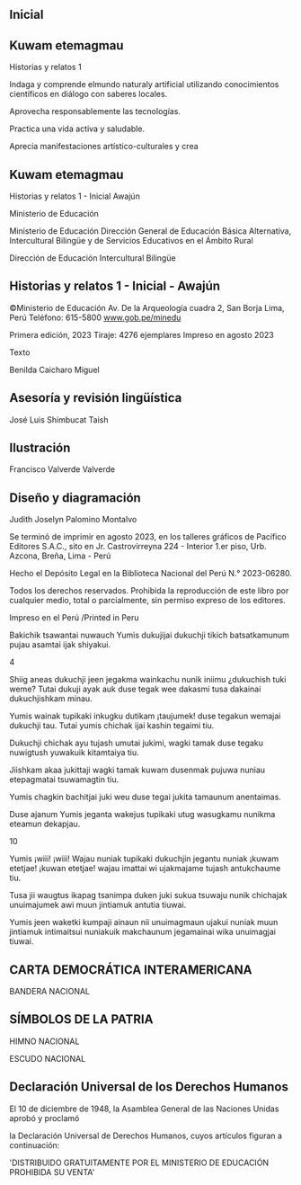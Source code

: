 ## Inicial

## Kuwam etemagmau

<!-- image -->

Historias y relatos 1

<!-- image -->

<!-- image -->

Indaga y comprende elmundo naturaly artificial utilizando conocimientos científicos en diálogo con saberes locales.

Aprovecha responsablemente las tecnologías.

<!-- image -->

Practica una vida activa y saludable.

Aprecia manifestaciones artístico-culturales y crea

<!-- image -->

## Kuwam etemagmau

<!-- image -->

Historias y relatos 1 - Inicial Awajún

<!-- image -->

Ministerio de Educación

Ministerio de Educación Dirección General de Educación Básica Alternativa, Intercultural Bilingüe y de Servicios Educativos en el Ámbito Rural

Dirección de Educación Intercultural Bilingüe

## Historias y relatos 1 - Inicial - Awajún

©Ministerio de Educación Av. De la Arqueología cuadra 2, San Borja Lima, Perú Teléfono: 615-5800 www.gob.pe/minedu

Primera edición, 2023 Tiraje: 4276 ejemplares Impreso en agosto 2023

Texto

Benilda Caicharo Miguel

## Asesoría y revisión lingüística

José Luis Shimbucat Taish

## Ilustración

Francisco Valverde Valverde

## Diseño y diagramación

Judith Joselyn Palomino Montalvo

Se terminó de imprimir en agosto 2023, en los talleres gráficos de Pacífico Editores S.A.C., sito en Jr. Castrovirreyna 224 - Interior 1.er piso, Urb. Azcona, Breña, Lima - Perú

Hecho el Depósito Legal en la Biblioteca Nacional del Perú N.° 2023-06280.

Todos los derechos reservados. Prohibida la reproducción de este libro por cualquier medio, total o parcialmente, sin permiso expreso de los editores.

Impreso en el Perú /Printed in Peru

<!-- image -->

Bakichik tsawantai  nuwauch Yumis dukujijai dukuchji tikich batsatkamunum pujau asamtai ijak shiyakui.

<!-- image -->

<!-- image -->

4

Shiig aneas dukuchji jeen jegakma wainkachu nunik iniimu ¿dukuchish tuki weme? Tutai dukuji ayak auk duse tegak wee dakasmi tusa dakainai dukuchjishkam minau.

<!-- image -->

Yumis wainak tupikaki inkugku dutikam ¡taujumek! duse tegakun wemajai dukuchji tau. Tutai yumis  chichak ijai kashin tegaimi tiu.

<!-- image -->

<!-- image -->

Dukuchji chichak ayu tujash umutai jukimi, wagki tamak duse tegaku nuwigtush yuwakuik kitamtaiya tiu.

<!-- image -->

Jiishkam akaa jukittaji wagki tamak kuwam dusenmak pujuwa nuniau etepagmatai tsuwamagtin tiu.

<!-- image -->

<!-- image -->

<!-- image -->

Yumis  chagkin  bachitjai juki weu duse tegai jukita tamaunum anentaimas.

<!-- image -->

Duse ajanum  Yumis  jeganta wakejus tupikaki utug wasugkamu nunikma eteamun dekapjau.

<!-- image -->

<!-- image -->

10

Yumis ¡wiii! ¡wiii! Wajau nuniak tupikaki dukuchjin jegantu nuniak ¡kuwam etetjae! ¡kuwan etetjae! wajau imattai wi ujakmajame tujash antukchaume tiu.

<!-- image -->

Tusa jii waugtus ikapag tsanimpa duken juki sukua tsuwaju nunik chichajak unuimajumek awi muun jintiamuk antutia tiuwai.

Yumis jeen waketki kumpaji ainaun nii unuimagmaun ujakui nuniak muun jintiamuk intimaitsui nuniakuik makchaunum jegamainai wika unuimagjai tiuwai.

<!-- image -->

<!-- image -->

<!-- image -->

## CARTA DEMOCRÁTICA INTERAMERICANA

<!-- image -->

<!-- image -->

<!-- image -->

BANDERA NACIONAL

## SÍMBOLOS DE LA PATRIA

<!-- image -->

HIMNO NACIONAL

<!-- image -->

ESCUDO NACIONAL

## Declaración Universal de los Derechos Humanos

El 10 de diciembre de 1948, la Asamblea General de las Naciones Unidas aprobó y proclamó

la Declaración Universal de Derechos Humanos, cuyos artículos figuran a continuación:

'DISTRIBUIDO GRATUITAMENTE POR EL MINISTERIO DE EDUCACIÓN PROHIBIDA SU VENTA'